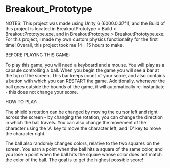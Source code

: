 # Breakout_Prototype

NOTES: 
This project was made using Unity 6 (6000.0.37f1), and the Build of this project is located in BreakoutPrototype > Build > BreakoutPrototype.exe, and in BreakoutPrototype > BreakoutPrototype.exe. For this project, I made my own custom physics functionality for the first time! Overall, this project took me 14 - 15 hours to make. 

BEFORE PLAYING THIS GAME: 

To play this game, you will need a keyboard and a mouse. You will play as a capsule controlling a ball. When you begin the game you will see a bar at the top of the screen. This bar keeps count of your score, and also contains a button with which you can RESTART the game. Additionally, whenever the ball goes outside the bounds of the game, it will automatically re-instantiate - this does not change your score. 

HOW TO PLAY: 

The shield's rotation can be changed by moving the cursor left and right across the screen - by changing the rotation, you can change the direction in which the ball travels. You can also change the movement of the character using the 'A' key to move the character left, and 'D' key to move the character right.

The ball also randomly changes colors, relative to the two squares on the screen. You earn a point when the ball hits a square of the same color, and you lose a point when the ball hits the square whose color does not match the color of the ball. The goal is to get the highest possible score!



